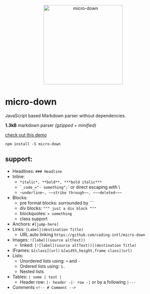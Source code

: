 <p align="center">
  <img src="https://coding.international/assets/projects/microdown/microdown.svg" width="256" height="256" alt="micro-down">
</p>

# micro-down

JavaScript based Markdown parser without dependencies.

**1.3kB** markdown parser *(gzipped + minified)*

[check out this demo](https://commit-intl.github.io/micro-down)

```
npm install -S micro-down
```

## support:
- Headlines: `### Headline`
- Inline:
    - `*italic*, **bold**, ***bold italic***`
    - \``_code_="- something";`\` or direct escaping with \\
    - `~underline~, ~~strike through~~, ~~~deleted~~~`
- Blocks:
    - pre format blocks: surrounded by  \`\`\`
    - div blocks: `""" just a div block """`
    - blockquotes: `> something`
    - class support
- Anchors: `#[jump-here]`
- Links: `[Label](destination Title)`
    - URL auto linking `https://github.com/coding-intl/micro-down`
- Images: `![label](source altText))`
    - linked: `[![label](source altText))](destination Title)`
- IFrames: `&[class](url)` `&[width,height,frame class](url)`
- Lists:
    - Unordered lists using: `+` and `-`
    - Ordered lists using: `1.`
    - Nested lists
- Tables: `| some | text |`
    - Header row: `|- header -|- row -|` or by a following `|---`
- Comments `<!-- # Comment -->`
